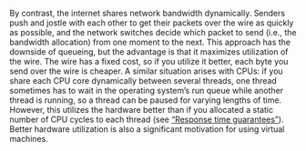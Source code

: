 By contrast, the internet shares network bandwidth dynamically. Senders push and jostle with each
other to get their packets over the wire as quickly as possible, and the network switches decide
which packet to send (i.e., the bandwidth allocation) from one moment to the next. This approach has the
downside of queueing, but the advantage is that it maximizes utilization of the wire. The wire has a
fixed cost, so if you utilize it better, each byte you send over the wire is cheaper. 
A similar situation arises with CPUs: if you share each CPU core dynamically between several
threads, one thread sometimes has to wait in the operating system’s run queue while another thread
is running, so a thread can be paused for varying lengths of time. However, this utilizes the
hardware better than if you allocated a static number of CPU cycles to each thread (see
[“Response time guarantees”](#sec_distributed_clocks_realtime)). Better hardware utilization is also a significant motivation
for using virtual machines.